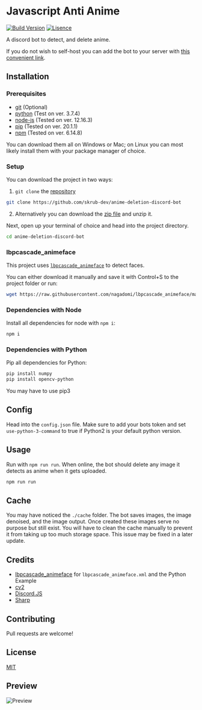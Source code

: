 # Javascript Anti Anime


[![Build Version](https://img.shields.io/badge/Version-1.0.0-yellow.svg)](https://github.com/skrub-dev/markov-debate-generator) [![Lisence](https://img.shields.io/badge/lisence-MIT-brightgreen.svg)](https://github.com/skrub-dev/markov-debate-generator/blob/main/LICENSE)

A discord bot to detect, and delete anime. 

If you do not wish to self-host you can add the bot to your server with [this convenient link](https://discord.com/oauth2/authorize?client_id=736232510085660762&scope=bot&permissions=67497024).

## Installation

### Prerequisites 

- [git](https://git-scm.com/downloads) (Optional)
- [python](https://www.python.org/downloads/) (Test on ver. 3.7.4)
- [node-js](https://nodejs.org/en/) (Tested on ver. 12.16.3)
- [pip](https://pip.pypa.io/en/stable/installing/) (Tested on ver. 20.1.1)
- [npm](https://www.npmjs.com/get-npm) (Tested on ver. 6.14.8)

You can download them all on Windows or Mac; on Linux you can most likely install them with your package manager of choice.

### Setup

You can download the project in two ways:
1.  `git clone` the [repository](https://github.com/skrub-dev/anime-deletion-discord-bot) 
```bash
git clone https://github.com/skrub-dev/anime-deletion-discord-bot
```

2. Alternatively you can download the [zip file](https://codeload.github.com/skrub-dev/anime-deletion-discord-bot/zip/main) and unzip it.

Next, open up your terminal of choice and head into the project directory.

```bash
cd anime-deletion-discord-bot
```

### lbpcascade_animeface
This project uses [`lbpcascade_animeface`](https://raw.githubusercontent.com/nagadomi/lbpcascade_animeface/master/lbpcascade_animeface.xml) to detect faces. 

You can either download it manually and save it with Control+S to the project folder or run:
```bash
wget https://raw.githubusercontent.com/nagadomi/lbpcascade_animeface/master/lbpcascade_animeface.xml
```

### Dependencies with Node

Install all dependencies for node with `npm i`:
```bash
npm i
```

### Dependencies with Python
Pip all dependencies for Python:
```bash
pip install numpy
pip install opencv-python
```
You may have to use pip3

## Config
Head into the `config.json` file. Make sure to add your bots token and set `use-python-3-command` to true if Python2 is your default python version.

## Usage
Run with `npm run run`. When online, the bot should delete any image it detects as anime when it gets uploaded.
```bash
npm run run
```

## Cache
You may have noticed the `./cache` folder. The bot saves images, the image denoised, and the image output. Once created these images serve no purpose but still exist. You will have to clean the cache manually to prevent it from taking up too much storage space. This issue may be fixed in a later update.

## Credits
- [lbpcascade_animeface](https://github.com/nagadomi/lbpcascade_animeface) for `lbpcascade_animeface.xml` and the Python Example
- [cv2](https://pypi.org/project/opencv-python/)
- [Discord.JS](https://github.com/discordjs)
- [Sharp](https://sharp.pixelplumbing.com/)

## Contributing
Pull requests are welcome!

## License
[MIT](https://choosealicense.com/licenses/mit/)

## Preview
![Preview](https://js-anti-anime.skrub.dev/preview.gif)
